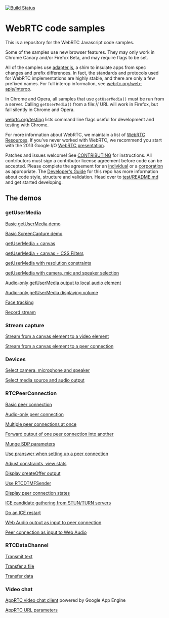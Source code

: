 [![Build Status](https://travis-ci.org/webrtc/samples.svg?branch=gh-pages)](https://travis-ci.org/webrtc/samples/)

# WebRTC code samples #

This is a repository for the WebRTC Javascript code samples.

Some of the samples use new browser features. They may only work in Chrome Canary and/or Firefox Beta, and may require flags to be set.

All of the samples use [adapter.js](https://github.com/webrtc/adapter), a shim to insulate apps from spec changes and prefix differences. In fact, the standards and protocols used for WebRTC implementations are highly stable, and there are only a few prefixed names. For full interop information, see [webrtc.org/web-apis/interop](http://www.webrtc.org/web-apis/interop).

In Chrome and Opera, all samples that use `getUserMedia()` must be run from a server. Calling `getUserMedia()` from a file:// URL will work in Firefox, but fail silently in Chrome and Opera.

[webrtc.org/testing](http://www.webrtc.org/testing) lists command line flags useful for development and testing with Chrome.

For more information about WebRTC, we maintain a list of [WebRTC Resources](https://docs.google.com/document/d/1idl_NYQhllFEFqkGQOLv8KBK8M3EVzyvxnKkHl4SuM8/edit). If you've never worked with WebRTC, we recommend you start with the 2013 Google I/O [WebRTC presentation](http://www.youtube.com/watch?v=p2HzZkd2A40).

Patches and issues welcome! See [CONTRIBUTING](https://github.com/webrtc/samples/blob/gh-pages/CONTRIBUTING.md) for instructions. All contributors must sign a contributor license agreement before code can be accepted. Please complete the agreement for an [individual](https://developers.google.com/open-source/cla/individual) or a [corporation](https://developers.google.com/open-source/cla/corporate) as appropriate.
The [Developer's Guide](https://bit.ly/webrtcdevguide) for this repo has more information about code style, structure and validation.
Head over to [test/README.md](https://github.com/webrtc/samples/blob/gh-pages/test/README.md) and get started developing.

## The demos ##

### getUserMedia ###

[Basic getUserMedia demo](https://webrtc.github.io/samples/src/content/getusermedia/gum/)

[Basic ScreenCapture demo](https://webrtc.github.io/samples/src/content/getusermedia/screen-capture/)

[getUserMedia + canvas](https://webrtc.github.io/samples/src/content/getusermedia/canvas/)

[getUserMedia + canvas + CSS Filters](https://webrtc.github.io/samples/src/content/getusermedia/filter/)

[getUserMedia with resolution constraints](https://webrtc.github.io/samples/src/content/getusermedia/resolution/)

[getUserMedia with camera, mic and speaker selection](https://webrtc.github.io/samples/src/content/getusermedia/source/)

[Audio-only getUserMedia output to local audio element](https://webrtc.github.io/samples/src/content/getusermedia/audio/)

[Audio-only getUserMedia displaying volume](https://webrtc.github.io/samples/src/content/getusermedia/volume/)

[Face tracking](https://webrtc.github.io/samples/src/content/getusermedia/face/)

[Record stream](https://webrtc.github.io/samples/src/content/getusermedia/record/)

### Stream capture ###

<!-- [Stream from a video element to a peer connection](https://webrtc.github.io/samples/src/content/capture/video-pc/) -->

[Stream from a canvas element to a video element](https://webrtc.github.io/samples/src/content/capture/canvas-video/)

[Stream from a canvas element to a peer connection](https://webrtc.github.io/samples/src/content/capture/canvas-pc/)

<!-- [Record a stream from a canvas element](https://webrtc.github.io/samples/src/content/capture/canvas-record/) -->

### Devices ###

[Select camera, microphone and speaker](https://webrtc.github.io/samples/src/content/devices/input-output/)

[Select media source and audio output](https://webrtc.github.io/samples/src/content/devices/multi/)

### RTCPeerConnection ###

[Basic peer connection](https://webrtc.github.io/samples/src/content/peerconnection/pc1/)

[Audio-only peer connection](https://webrtc.github.io/samples/src/content/peerconnection/audio/)

[Multiple peer connections at once](https://webrtc.github.io/samples/src/content/peerconnection/multiple/)

[Forward output of one peer connection into another](https://webrtc.github.io/samples/src/content/peerconnection/multiple-relay/)

[Munge SDP parameters](https://webrtc.github.io/samples/src/content/peerconnection/munge-sdp/)

[Use pranswer when setting up a peer connection](https://webrtc.github.io/samples/src/content/peerconnection/pr-answer/)

[Adjust constraints, view stats](https://webrtc.github.io/samples/src/content/peerconnection/constraints/)

[Display createOffer output](https://webrtc.github.io/samples/src/content/peerconnection/create-offer/)

[Use RTCDTMFSender](https://webrtc.github.io/samples/src/content/peerconnection/dtmf/)

[Display peer connection states](https://webrtc.github.io/samples/src/content/peerconnection/states/)

[ICE candidate gathering from STUN/TURN servers](https://webrtc.github.io/samples/src/content/peerconnection/trickle-ice/)

[Do an ICE restart](https://webrtc.github.io/samples/src/content/peerconnection/restart-ice/)

[Web Audio output as input to peer connection](https://webrtc.github.io/samples/src/content/peerconnection/webaudio-input/)

[Peer connection as input to Web Audio](https://webrtc.github.io/samples/src/content/peerconnection/webaudio-output/)

### RTCDataChannel ###

[Transmit text](https://webrtc.github.io/samples/src/content/datachannel/basic/)

[Transfer a file](https://webrtc.github.io/samples/src/content/datachannel/filetransfer/)

[Transfer data](https://webrtc.github.io/samples/src/content/datachannel/datatransfer/)

### Video chat ###

[AppRTC video chat client](https://apprtc.appspot.com/) powered by Google App Engine

[AppRTC URL parameters](https://apprtc.appspot.com/params.html)
